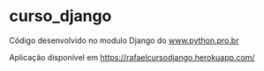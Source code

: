 # curso_django

Código desenvolvido no modulo Django do www.python.pro.br

Aplicação disponível em https://rafaelcursodjango.herokuapp.com/
 